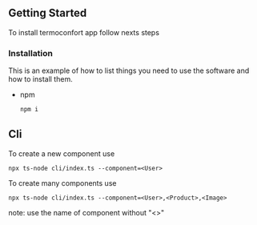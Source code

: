 
<!-- GETTING STARTED -->
## Getting Started

To install termoconfort app follow nexts steps



### Installation
This is an example of how to list things you need to use the software and how to install them.
* npm
  ```sh
  npm i
  ```

<!-- USAGE EXAMPLES -->
## Cli

To create a new component use
``` 
npx ts-node cli/index.ts --component=<User>
```
To create many components use
```
npx ts-node cli/index.ts --component=<User>,<Product>,<Image>
```
note: use the name of component without "<>"